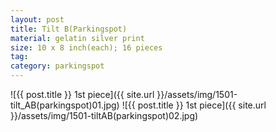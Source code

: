 ```yaml
---
layout: post
title: Tilt B(Parkingspot)
material: gelatin silver print
size: 10 x 8 inch(each); 16 pieces
tag:
category: parkingspot
---
```


![{{ post.title }} 1st piece]({{ site.url }}/assets/img/1501-tilt_AB(parkingspot)01.jpg)
![{{ post.title }} 1st piece]({{ site.url }}/assets/img/1501-tiltAB(parkingspot)02.jpg)
